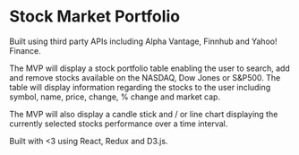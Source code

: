 # Stock Market Portfolio

Built using third party APIs including Alpha Vantage, Finnhub and Yahoo! Finance.

The MVP will display a stock portfolio table enabling the user to search, add and remove stocks available on the NASDAQ, Dow Jones or S&P500. The table will display information regarding the stocks to the user including symbol, name, price, change, % change and market cap.

The MVP will also display a candle stick and / or line chart displaying the currently selected stocks performance over a time interval.

Built with <3 using React, Redux and D3.js.
